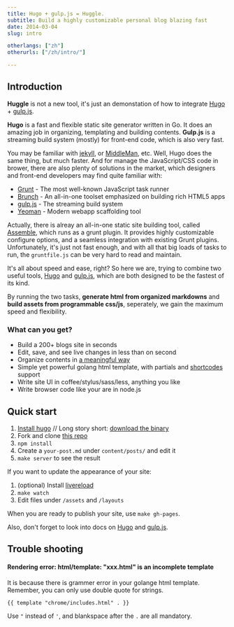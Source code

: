 ```yaml
---
title: Hugo + gulp.js = Huggle.
subtitle: Build a highly customizable personal blog blazing fast
date: 2014-03-04
slug: intro

otherlangs: ["zh"]
otherurls: ["/zh/intro/"]

---
```


## Introduction

**Huggle** is not a new tool, it's just an demonstation of how to integrate
[Hugo](http://hugo.spf13.com/) + [gulp.js](http://gulpjs.com/).

**Hugo** is a fast and flexible static site generator written in Go.
It does an amazing job in organizing, templating and building contents.
**Gulp.js** is a streaming build system (mostly) for front-end code, which is also very fast.

You may be familiar with [jekyll](http://jekyllrb.com/), or [MiddleMan](http://middlemanapp.com), etc.
Well, Hugo does the same thing, but much faster. And for manage the JavaScript/CSS code in brower,
there are also plenty of solutions in the market,
which designers and front-end developers may find quite familiar with:

- [Grunt](http://gruntjs.com/)      - The most well-known JavaScript task runner
- [Brunch](http://brunch.io/)       - An all-in-one toolset emphasized on building rich HTML5 apps
- [gulp.js](http://gulpjs.com/)     - The streaming build system
- [Yeoman](http://yeoman.io/)       - Modern webapp scaffolding tool

Actually, there is alreay an all-in-one static site building tool, called [Assemble](http://assemble.io/),
which runs as a grunt plugin. It provides highly customizable configure options,
and a seamless integration with existing Grunt plugins. Unfortunately, it's just not fast enough,
and with all that big loads of tasks to run, the `gruntfile.js` can be very hard to read and maintain.

It's all about speed and ease, right? So here we are, trying to combine two useful tools, 
[Hugo](http://hugo.spf13.com/) and [gulp.js](http://gulpjs.com/), which are both designed to be
the fastest of its kind.

By running the two tasks, **generate html from organized markdowns** and
**build assets from programmable css/js**, seperately, we gain the maximum speed and flexibility.

### What can you get?

- Build a 200+ blogs site in seconds
- Edit, save, and see live changes in less than on second
- Organize contents in [a meaningful way](http://hugo.spf13.com/content/organization)
- Simple yet powerful golang html template, with partials and [shortcodes](http://hugo.spf13.com/extras/shortcodes) support
- Write site UI in coffee/stylus/sass/less, anything you like
- Write browser code like your are in node.js

## Quick start

1. [Install hugo](http://hugo.spf13.com/overview/installing) //
   Long story short: [download the binary](https://github.com/spf13/hugo/releases)
1. Fork and clone [this repo](https://github.com/ktmud/huggle)
1. `npm install`
1. Create a `your-post.md` under `content/posts/` and edit it
1. `make server` to see the result

If you want to update the appearance of your site:

1. (optional) Install [livereload](https://chrome.google.com/webstore/detail/livereload/jnihajbhpnppcggbcgedagnkighmdlei)
1. `make watch`
1. Edit files under `/assets` and `/layouts`

When you are ready to publish your site, use `make gh-pages`.

Also, don't forget to look into docs on [Hugo](http://hugo.spf13.com/) and [gulp.js](http://gulpjs.com/).

## Trouble shooting

#### Rendering error: html/template: "xxx.html" is an incomplete template

It is because there is grammer error in your golange html template.
Remember, you can only use double quote for strings.

```gotmpl
{{ template "chrome/includes.html" . }}
```

Use `"` instead of `'`, and blankspace after the `.` are all mandatory.
